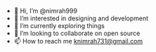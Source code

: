 - 👋 Hi, I’m @nimrah999
- 👀 I’m interested in designing and development
- 🌱 I’m currently exploring things
- 💞️ I’m looking to collaborate on open source 
- 📫 How to reach me knimrah731@gmail.com

<!---
nimrah999/nimrah999 is a ✨ special ✨ repository because its `README.md` (this file) appears on your GitHub profile.
You can click the Preview link to take a look at your changes.
--->
